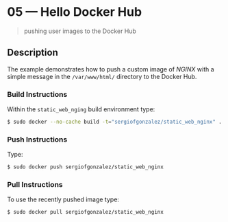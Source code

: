 # 05 &mdash; Hello Docker Hub
> pushing user images to the Docker Hub

## Description
The example demonstrates how to push a custom image of *NGINX* with a simple message in the `/var/www/html/` directory to the Docker Hub.

### Build Instructions

Within the `static_web_nging` build environment type:
```bash
$ sudo docker --no-cache build -t="sergiofgonzalez/static_web_nginx" .
```
### Push Instructions
Type:
```bash
$ sudo docker push sergiofgonzalez/static_web_nginx
```

### Pull Instructions
To use the recently pushed image type:
```bash
$ sudo docker pull sergiofgonzalez/static_web_nginx
```